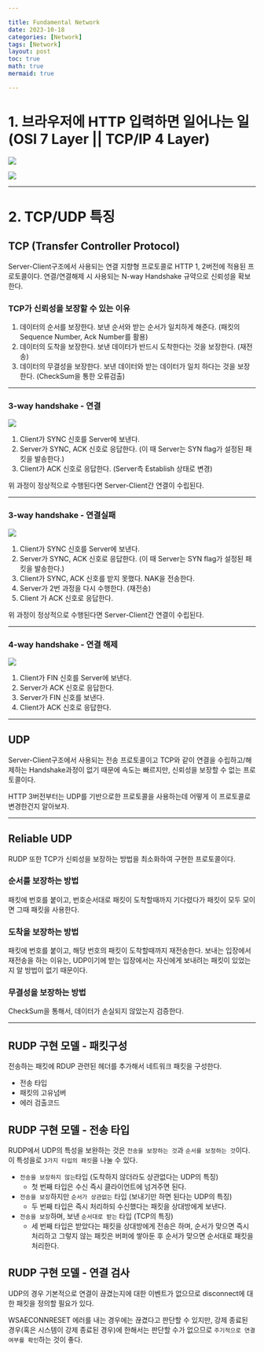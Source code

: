 ```yaml
---

title: Fundamental Network
date: 2023-10-18
categories: [Network]
tags: [Network]
layout: post
toc: true
math: true
mermaid: true

---
```


# 1. 브라우저에 HTTP 입력하면 일어나는 일(OSI 7 Layer || TCP/IP 4 Layer)

![](https://github.com/K-Diger/K-Diger.github.io/assets/60564431/c058b301-7b29-48fe-a4ff-0789127bb805)

![](https://github.com/K-Diger/K-Diger.github.io/assets/60564431/0d566170-655b-4454-8539-3268322fc4bb)

---

# 2. TCP/UDP 특징

## TCP (Transfer Controller Protocol)

Server-Client구조에서 사용되는 연결 지향형 프로토콜로 HTTP 1, 2버전에 적용된 프로토콜이다. 연결/연결해제 시 사용되는 N-way Handshake 규약으로 신뢰성을 확보한다.

### TCP가 신뢰성을 보장할 수 있는 이유

1. 데이터의 순서를 보장한다. 보낸 순서와 받는 순서가 일치하게 해준다. (패킷의 Sequence Number, Ack Number를 활용)
2. 데이터의 도착을 보장한다. 보낸 데이터가 반드시 도착한다는 것을 보장한다. (재전송)
3. 데이터의 무결성을 보장한다. 보낸 데이터와 받는 데이터가 일치 하다는 것을 보장한다. (CheckSum을 통한 오류검출)

---

### 3-way handshake - 연결

![](https://img1.daumcdn.net/thumb/R1280x0/?scode=mtistory2&fname=https%3A%2F%2Ft1.daumcdn.net%2Fcfile%2Ftistory%2F225A964D52F1BB6917)

1. Client가 SYNC 신호를 Server에 보낸다.
2. Server가 SYNC, ACK 신호로 응답한다. (이 때 Server는 SYN flag가 설정된 패킷을 발송한다.)
3. Client가 ACK 신호로 응답한다. (Server측 Establish 상태로 변경)

위 과정이 정상적으로 수행된다면 Server-Client간 연결이 수립된다.

---

### 3-way handshake - 연결실패

![](https://img1.daumcdn.net/thumb/R1280x0/?scode=mtistory2&fname=https%3A%2F%2Ft1.daumcdn.net%2Fcfile%2Ftistory%2F225A964D52F1BB6917)

1. Client가 SYNC 신호를 Server에 보낸다.
2. Server가 SYNC, ACK 신호로 응답한다. (이 때 Server는 SYN flag가 설정된 패킷을 발송한다.)
3. Client가 SYNC, ACK 신호를 받지 못했다. NAK을 전송한다.
4. Server가 2번 과정을 다시 수행한다. (재전송)
5. Client 가 ACK 신호로 응답한다.

위 과정이 정상적으로 수행된다면 Server-Client간 연결이 수립된다.

---

### 4-way handshake - 연결 해제

![](https://img1.daumcdn.net/thumb/R1280x0/?scode=mtistory2&fname=https%3A%2F%2Ft1.daumcdn.net%2Fcfile%2Ftistory%2F2152353F52F1C02835)

1. Client가 FIN 신호를 Server에 보낸다.
2. Server가 ACK 신호로 응답한다.
3. Server가 FIN 신호를 보낸다.
4. Client가 ACK 신호로 응답한다.

---

## UDP

Server-Client구조에서 사용되는 전송 프로토콜이고 TCP와 같이 연결을 수립하고/해제하는 Handshake과정이 없기 때문에 속도는 빠르지만, 신뢰성을 보장할 수 없는 프로토콜이다.

HTTP 3버전부터는 UDP를 기반으로한 프로토콜을 사용하는데 어떻게 이 프로토콜로 변경한건지 알아보자.

---

## Reliable UDP

RUDP 또한 TCP가 신뢰성을 보장하는 방법을 최소화하여 구현한 프로토콜이다.

### 순서를 보장하는 방법

패킷에 번호를 붙이고, 번호순서대로 패킷이 도착할때까지 기다렸다가 패킷이 모두 모이면 그때 패킷을 사용한다.

### 도착을 보장하는 방법

패킷에 번호를 붙이고, 해당 번호의 패킷이 도착할때까지 재전송한다. 보내는 입장에서 재전송을 하는 이유는, UDP이기에 받는 입장에서는 자신에게 보내려는 패킷이 있었는지 알 방법이 없기 때문이다.

### 무결성을 보장하는 방법

CheckSum을 통해서, 데이터가 손실되지 않았는지 검증한다.

---

## RUDP 구현 모델 - 패킷구성

전송하는 패킷에 RDUP 관련된 헤더를 추가해서 네트워크 패킷을 구성한다.

- 전송 타입
- 패킷의 고유넘버
- 에러 검출코드

## RUDP 구현 모델 - 전송 타입

RUDP에서 UDP의 특성을 보완하는 것은 `전송을 보장하는 것`과 `순서를 보정하는 것`이다. 이 특성을로 `3가지 타입의 패킷`을 나눌 수 있다.

- `전송을 보장하지 않는`타입 (도착하지 않더라도 상관없다는 UDP의 특징)
    - 첫 번째 타입은 수신 즉시 클라이언트에 넘겨주면 된다.
- `전송을 보장`하지만 `순서가 상관없는` 타입 (보내기만 하면 된다는 UDP의 특징)
    - 두 번째 타입은 즉시 처리하되 수신했다는 패킷을 상대방에게 보낸다.
- `전송을 보장`하며, 보낸 `순서대로 받는` 타입 (TCP의 특징)
    - 세 번째 타입은 받았다는 패킷을 상대방에게 전송은 하며, 순서가 맞으면 즉시 처리하고 그렇지 않는 패킷은 버퍼에 쌓아둔 후 순서가 맞으면 순서대로 패킷을 처리한다.

## RUDP 구현 모델 - 연결 검사

UDP의 경우 기본적으로 연결이 끊겼는지에 대한 이벤트가 없으므로 disconnect에 대한 패킷을 정의할 필요가 있다.

WSAECONNRESET 에러를 내는 경우에는 끊겼다고 판단할 수 있지만, 강제 종료된 경우(혹은 시스템이 강제 종료된 경우)에 한해서는 판단할 수가 없으므로 `주기적으로 연결 여부를 확인`하는 것이 좋다.

